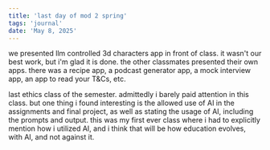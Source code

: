```yaml
---
title: 'last day of mod 2 spring'
tags: 'journal'
date: 'May 8, 2025'
---
```


we presented llm controlled 3d characters app in front of class. it wasn't our best work, but i'm glad it is done. the other classmates presented their own apps. there was a recipe app, a podcast generator app, a mock interview app, an app to read your T&Cs, etc.

last ethics class of the semester. admittedly i barely paid attention in this class. but one thing i found interesting is the allowed use of AI in the assignments and final project, as well as stating the usage of AI, including the prompts and output. this was my first ever class where i had to explicitly mention how i utilized AI, and i think that will be how education evolves, with AI, and not against it.
